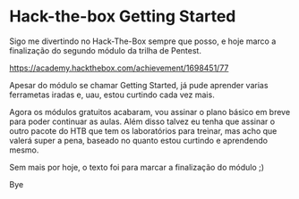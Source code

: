 
# Hack-the-box Getting Started

Sigo me divertindo no Hack-The-Box sempre que posso, e hoje marco a finalização do segundo módulo da trilha de Pentest.

https://academy.hackthebox.com/achievement/1698451/77

Apesar do módulo se chamar Getting Started, já pude aprender varias ferrametas iradas e, uau, estou curtindo cada vez mais.

Agora os módulos gratuitos acabaram, vou assinar o plano básico em breve para poder continuar as aulas.
Além disso talvez eu tenha que assinar o outro pacote do HTB que tem os laboratórios para treinar, mas acho que valerá super a pena, baseado no quanto estou curtindo e aprendendo mesmo.

Sem mais por hoje, o texto foi para marcar a finalização do módulo ;)

Bye